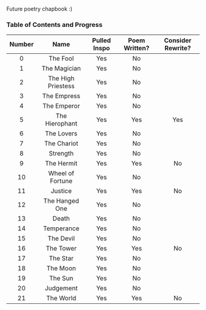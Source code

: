 Future poetry chapbook :)

### Table of Contents and Progress

| Number |        Name        | Pulled Inspo | Poem Written? | Consider Rewrite? |
|:------:|:------------------:|:------------:|:-------------:|:-----------------:|
|    0   |      The Fool      |      Yes     |       No      |                   |
|    1   |    The Magician    |      Yes     |       No      |                   |
|    2   | The High Priestess |      Yes     |       No      |                   |
|    3   |     The Empress    |      Yes     |       No      |                   |
|    4   |     The Emperor    |      Yes     |       No      |                   |
|    5   |   The Hierophant   |      Yes     |      Yes      |        Yes        |
|    6   |     The Lovers     |      Yes     |       No      |                   |
|    7   |     The Chariot    |      Yes     |       No      |                   |
|    8   |      Strength      |      Yes     |       No      |                   |
|    9   |     The Hermit     |      Yes     |      Yes      |         No        |
|   10   |  Wheel of Fortune  |      Yes     |       No      |                   |
|   11   |       Justice      |      Yes     |      Yes      |         No        |
|   12   |   The Hanged One   |      Yes     |       No      |                   |
|   13   |        Death       |      Yes     |       No      |                   |
|   14   |     Temperance     |      Yes     |       No      |                   |
|   15   |      The Devil     |      Yes     |       No      |                   |
|   16   |      The Tower     |      Yes     |      Yes      |         No        |
|   17   |      The Star      |      Yes     |       No      |                   |
|   18   |      The Moon      |      Yes     |       No      |                   |
|   19   |       The Sun      |      Yes     |       No      |                   |
|   20   |      Judgement     |      Yes     |       No      |                   |
|   21   |      The World     |      Yes     |      Yes      |         No        |
